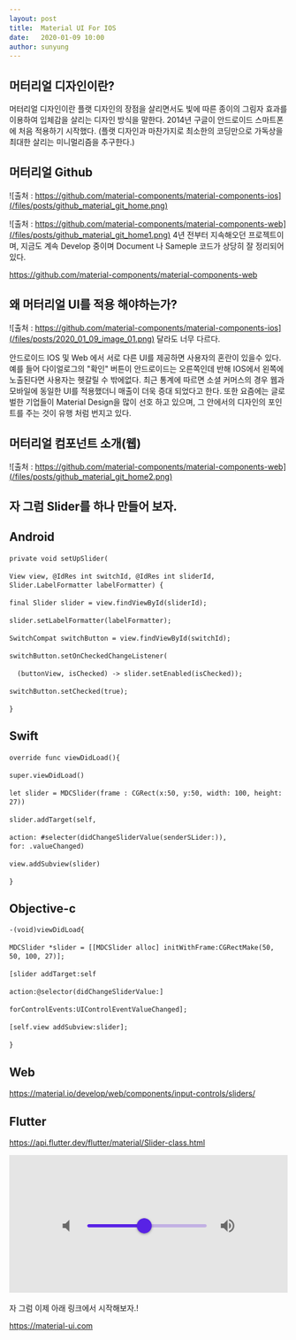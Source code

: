 ```yaml
---
layout: post
title:  Material UI For IOS
date:   2020-01-09 10:00
author: sunyung
---
```

## 머터리얼 디자인이란?
머터리얼 디자인이란 플랫 디자인의 장점을 살리면서도 빛에 따른 종이의 그림자 효과를 이용하여 입체감을 살리는 디자인 방식을 말한다. 2014년 구글이 안드로이드 스마트폰에 처음 적용하기 시작했다.
(플랫 디자인과 마찬가지로 최소한의 코딩만으로 가독상을 최대한 살리는 미니멀리즘을 추구한다.)

## 머터리얼 Github
![출처 : https://github.com/material-components/material-components-ios](/files/posts/github_material_git_home.png)

![출처 : https://github.com/material-components/material-components-web](/files/posts/github_material_git_home1.png)
4년 전부터 지속해오던 프로젝트이며, 지금도 계속 Develop 중이며 Document 나 Sameple 코드가 상당히 잘 정리되어있다.

<https://github.com/material-components/material-components-web>

## 왜 머터리얼 UI를 적용 해야하는가?

![출처 : https://github.com/material-components/material-components-ios](/files/posts/2020_01_09_image_01.png)
달라도 너무 다르다.

안드로이드 IOS 및 Web 에서 서로 다른 UI를 제공하면 사용자의 혼란이 있을수 있다. 예를 들어 다이얼로그의 "확인" 버튼이 안드로이드는 오른쪽인데 반해 IOS에서 왼쪽에 노출된다면 사용자는 헷갈릴 수 밖에없다.
최근 통계에 따르면 소셜 커머스의 경우 웹과 모바일에 동일한 UI를 적용했더니 매출이 더욱 증대 되었다고 한다.
또한 요즘에는 글로벌한 기업들이 Material Design을 많이 선호 하고 있으며, 그 안에서의 디자인의 포인트를 주는 것이 유행 처럼 번지고 있다.


##  머터리얼 컴포넌트 소개(웹)

![출처 : https://github.com/material-components/material-components-web](/files/posts/github_material_git_home2.png)

## 자 그럼 Slider를 하나 만들어 보자.

## Android

    private void setUpSlider(

    View view, @IdRes int switchId, @IdRes int sliderId, Slider.LabelFormatter labelFormatter) {
    
    final Slider slider = view.findViewById(sliderId);
  
    slider.setLabelFormatter(labelFormatter);
  
    SwitchCompat switchButton = view.findViewById(switchId);
  
    switchButton.setOnCheckedChangeListener(
  
      (buttonView, isChecked) -> slider.setEnabled(isChecked));
      
    switchButton.setChecked(true);
  
    }


## Swift

    override func viewDidLoad(){

    super.viewDidLoad()

    let slider = MDCSlider(frame : CGRect(x:50, y:50, width: 100, height: 27))

    slider.addTarget(self,

    action: #selecter(didChangeSliderValue(senderSLider:)),
    for: .valueChanged)

    view.addSubview(slider)

    }

## Objective-c

    -(void)viewDidLoad{

    MDCSlider *slider = [[MDCSlider alloc] initWithFrame:CGRectMake(50, 50, 100, 27)];

    [slider addTarget:self

    action:@selector(didChangeSliderValue:]

    forControlEvents:UIControlEventValueChanged];

    [self.view addSubview:slider];

    }

## Web

<https://material.io/develop/web/components/input-controls/sliders/>

## Flutter

<https://api.flutter.dev/flutter/material/Slider-class.html>

![짠 하고 슬라이더가 나온다](/files/posts/2020_01_09_image_04.png)


자 그럼 이제 아래 링크에서 시작해보자.!

<https://material-ui.com>



